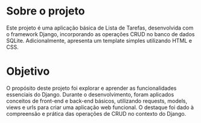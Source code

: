 # Sobre o projeto
Este projeto é uma aplicação básica de Lista de Tarefas, desenvolvida com o framework Django, incorporando as operações CRUD no banco de dados SQLite. Adicionalmente, apresenta um template simples utilizando HTML e CSS.
# Objetivo
O propósito deste projeto foi explorar e aprender as funcionalidades essenciais do Django. Durante o desenvolvimento, foram aplicados conceitos de front-end e back-end básicos, utilizando requests, models, views e urls para criar uma aplicação web funcional. O destaque foi dado à compreensão e prática das operações de CRUD no contexto do Django.
